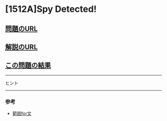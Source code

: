 # \[1512A\]Spy Detected!

## [問題のURL](https://codeforces.com/problemset/problem/1512/A)
## [解説のURL](https://codeforces.com/blog/entry/89535)
## [この問題の結果](https://codeforces.com/contest/1512/status)

-----
ヒント



-----
### 参考
* [範囲for文](https://cpprefjp.github.io/lang/cpp11/range_based_for.html)

